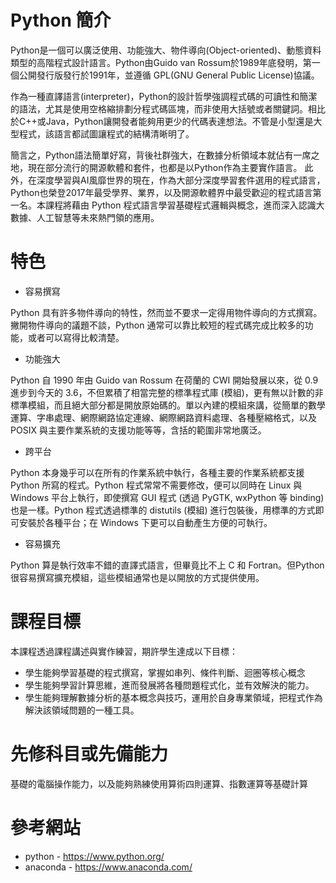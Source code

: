 # Python 簡介

Python是一個可以廣泛使用、功能強大、物件導向(Object-oriented)、動態資料類型的高階程式設計語言。Python由Guido van Rossum於1989年底發明，第一個公開發行版發行於1991年，並遵循 GPL(GNU General Public License)協議。

作為一種直譯語言(interpreter)，Python的設計哲學強調程式碼的可讀性和簡潔的語法，尤其是使用空格縮排劃分程式碼區塊，而非使用大括號或者關鍵詞。相比於C++或Java，Python讓開發者能夠用更少的代碼表達想法。不管是小型還是大型程式，該語言都試圖讓程式的結構清晰明了。

簡言之，Python語法簡單好寫，背後社群強大，在數據分析領域本就佔有一席之地，現在部分流行的開源軟體和套件，也都是以Python作為主要實作語言。 此外，在深度學習與AI風靡世界的現在，作為大部分深度學習套件選用的程式語言，Python也榮登2017年最受學界、業界，以及開源軟體界中最受歡迎的程式語言第一名。本課程將藉由 Python 程式語言學習基礎程式邏輯與概念，進而深入認識大數據、人工智慧等未來熱門領的應用。

# 特色

* 容易撰寫

Python 具有許多物件導向的特性，然而並不要求一定得用物件導向的方式撰寫。撇開物件導向的議題不談，Python 通常可以靠比較短的程式碼完成比較多的功能，或者可以寫得比較清楚。

* 功能強大

Python 自 1990 年由 Guido van Rossum 在荷蘭的 CWI 開始發展以來，從 0.9 進步到今天的 3.6，不但累積了相當完整的標準程式庫 (模組)，更有無以計數的非標準模組，而且絕大部分都是開放原始碼的。單以內建的模組來講，從簡單的數學運算、字串處理、網際網路協定連線、網際網路資料處理、各種壓縮格式，以及 POSIX 與主要作業系統的支援功能等等，含括的範圍非常地廣泛。

* 跨平台

Python 本身幾乎可以在所有的作業系統中執行，各種主要的作業系統都支援 Python 所寫的程式。Python 程式常常不需要修改，便可以同時在 Linux 與 Windows 平台上執行，即使撰寫 GUI 程式 (透過 PyGTK, wxPython 等 binding) 也是一樣。Python 程式透過標準的 distutils (模組) 進行包裝後，用標準的方式即可安裝於各種平台；在 Windows 下更可以自動產生方便的可執行。

* 容易擴充

Python 算是執行效率不錯的直譯式語言，但畢竟比不上 C 和 Fortran。但Python很容易撰寫擴充模組，這些模組通常也是以開放的方式提供使用。

# 課程目標

本課程透過課程講述與實作練習，期許學生達成以下目標：

* 學生能夠學習基礎的程式撰寫，掌握如串列、條件判斷、迴圈等核心概念
* 學生能夠學習計算思維，進而發展將各種問題程式化，並有效解決的能力。
* 學生能夠理解數據分析的基本概念與技巧，運用於自身專業領域，把程式作為解決該領域問題的一種工具。

# 先修科目或先備能力

基礎的電腦操作能力，以及能夠熟練使用算術四則運算、指數運算等基礎計算

# 參考網站
 - python - https://www.python.org/
 - anaconda - https://www.anaconda.com/